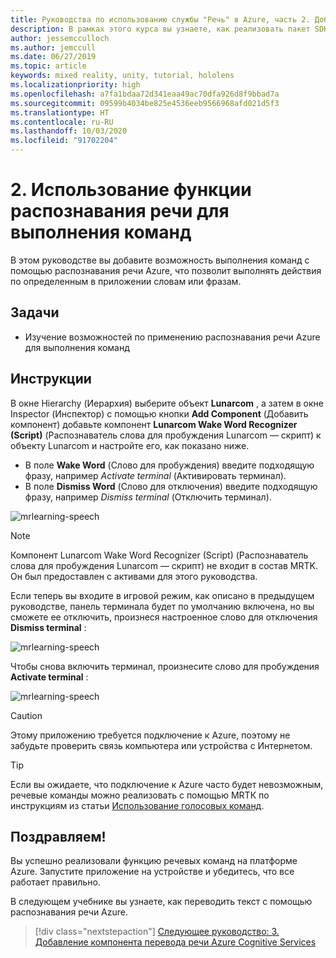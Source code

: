 ```yaml
---
title: Руководства по использованию службы "Речь" в Azure, часть 2. Добавление автономного режима для преобразования речи в текст в локальной среде
description: В рамках этого курса вы узнаете, как реализовать пакет SDK "Речь" в приложении смешанной реальности.
author: jessemcculloch
ms.author: jemccull
ms.date: 06/27/2019
ms.topic: article
keywords: mixed reality, unity, tutorial, hololens
ms.localizationpriority: high
ms.openlocfilehash: a7fa1bdaa72d341eaa49ac70dfa926d8f9bbad7a
ms.sourcegitcommit: 09599b4034be825e4536eeb9566968afd021d5f3
ms.translationtype: HT
ms.contentlocale: ru-RU
ms.lasthandoff: 10/03/2020
ms.locfileid: "91702204"
---
```

# <a name="2-using-speech-recognition-to-execute-commands"></a>2. Использование функции распознавания речи для выполнения команд

В этом руководстве вы добавите возможность выполнения команд с помощью распознавания речи Azure, что позволит выполнять действия по определенным в приложении словам или фразам.

## <a name="objectives"></a>Задачи

* Изучение возможностей по применению распознавания речи Azure для выполнения команд

## <a name="instructions"></a>Инструкции

В окне Hierarchy (Иерархия) выберите объект **Lunarcom** , а затем в окне Inspector (Инспектор) с помощью кнопки **Add Component** (Добавить компонент) добавьте компонент **Lunarcom Wake Word Recognizer (Script)** (Распознаватель слова для пробуждения Lunarcom — скрипт) к объекту Lunarcom и настройте его, как показано ниже.

* В поле **Wake Word** (Слово для пробуждения) введите подходящую фразу, например _Activate terminal_ (Активировать терминал).
* В поле **Dismiss Word** (Слово для отключения) введите подходящую фразу, например _Dismiss terminal_ (Отключить терминал).

![mrlearning-speech](images/mrlearning-speech/tutorial2-section1-step1-1.png)

> [!NOTE]
> Компонент Lunarcom Wake Word Recognizer (Script) (Распознаватель слова для пробуждения Lunarcom — скрипт) не входит в состав MRTK. Он был предоставлен с активами для этого руководства.

Если теперь вы входите в игровой режим, как описано в предыдущем руководстве, панель терминала будет по умолчанию включена, но вы сможете ее отключить, произнеся настроенное слово для отключения **Dismiss terminal** :

![mrlearning-speech](images/mrlearning-speech/tutorial2-section1-step1-2.png)

Чтобы снова включить терминал, произнесите слово для пробуждения **Activate terminal** :

![mrlearning-speech](images/mrlearning-speech/tutorial2-section1-step1-3.png)

> [!CAUTION]
> Этому приложению требуется подключение к Azure, поэтому не забудьте проверить связь компьютера или устройства с Интернетом.

> [!TIP]
> Если вы ожидаете, что подключение к Azure часто будет невозможным, речевые команды можно реализовать с помощью МRТК по инструкциям из статьи [Использование голосовых команд](mr-learning-base-09.md).

## <a name="congratulations"></a>Поздравляем!

Вы успешно реализовали функцию речевых команд на платформе Azure. Запустите приложение на устройстве и убедитесь, что все работает правильно.

В следующем учебнике вы узнаете, как переводить текст с помощью распознавания речи Azure.

> [!div class="nextstepaction"]
> [Следующее руководство: 3. Добавление компонента перевода речи Azure Cognitive Services](mrlearning-speechSDK-ch3.md)
